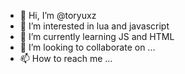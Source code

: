 - 👋 Hi, I’m @toryuxz
- 👀 I’m interested in lua and javascript
- 🌱 I’m currently learning JS and HTML
- 💞️ I’m looking to collaborate on ...
- 📫 How to reach me ...

<!---
toryuxz/toryuxz is a ✨ special ✨ repository because its `README.md` (this file) appears on your GitHub profile.
You can click the Preview link to take a look at your changes.
--->
